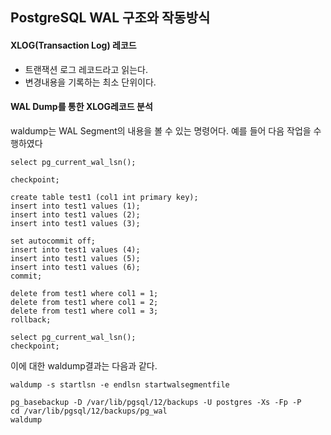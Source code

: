 ## PostgreSQL WAL 구조와 작동방식

#### XLOG(Transaction Log) 레코드
- 트랜잭션 로그 레코드라고 읽는다.
- 변경내용을 기록하는 최소 단위이다.

#### WAL Dump를 통한 XLOG레코드 분석
waldump는 WAL Segment의 내용을 볼 수 있는 명령어다. 예를 들어 다음 작업을 수행하였다
```
select pg_current_wal_lsn();

checkpoint;

create table test1 (col1 int primary key);
insert into test1 values (1);
insert into test1 values (2);
insert into test1 values (3);

set autocommit off;
insert into test1 values (4);
insert into test1 values (5);
insert into test1 values (6);
commit;

delete from test1 where col1 = 1;
delete from test1 where col1 = 2;
delete from test1 where col1 = 3;
rollback;

select pg_current_wal_lsn();
checkpoint;
```
이에 대한 waldump결과는 다음과 같다.

```
waldump -s startlsn -e endlsn startwalsegmentfile
```

```
pg_basebackup -D /var/lib/pgsql/12/backups -U postgres -Xs -Fp -P
cd /var/lib/pgsql/12/backups/pg_wal
waldump

```
